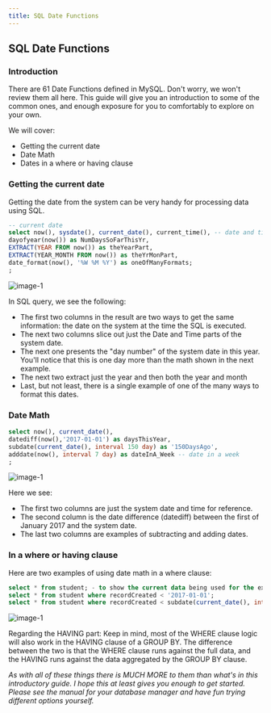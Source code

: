 ```yaml
---
title: SQL Date Functions
---
```

## SQL Date Functions

### Introduction

There are 61 Date Functions defined in MySQL. Don't worry, we won't review them all here. This guide will give you an introduction to some of the common ones, and enough exposure for you to comfortably to explore on your own.

We will cover:
* Getting the current date
* Date Math
* Dates in a where or having clause

### Getting the current date

Getting the date from the system can be very handy for processing data using SQL.

```sql
-- current date
select now(), sysdate(), current_date(), current_time(), -- date and time from the system on execution
dayofyear(now()) as NumDaysSoFarThisYr,
EXTRACT(YEAR FROM now()) as theYearPart,
EXTRACT(YEAR_MONTH FROM now()) as theYrMonPart, 
date_format(now(), '%W %M %Y') as oneOfManyFormats; 
;
```

![image-1](https://github.com/SteveChevalier/guide-images/blob/master/date-functions04.JPG)

In SQL query, we see the following:
* The first two columns in the result are two ways to get the same information: the date on the system at the time the SQL is executed.
* The next two columns slice out just the Date and Time parts of the system date.
* The next one presents the "day number" of the system date in this year.  You'll notice that this is one day more than the math shown in the next example.
* The next two extract just the year and then both the year and month
* Last, but not least, there is a single example of one of the many ways to format this dates.

### Date Math

```sql
select now(), current_date(), 
datediff(now(),'2017-01-01') as daysThisYear, 
subdate(current_date(), interval 150 day) as '150DaysAgo', 
adddate(now(), interval 7 day) as dateInA_Week -- date in a week
;
```

![image-1](https://github.com/SteveChevalier/guide-images/blob/master/date-functions02.jpg)

Here we see:
* The first two columns are just the system date and time for reference.
* The second column is the date difference (datediff) between the first of January 2017 and the system date.
* The last two columns are examples of subtracting and adding dates.

### In a where or having clause

Here are two examples of using date math in a where clause:

```sql
select * from student; - to show the current data being used for the example
select * from student where recordCreated < '2017-01-01';
select * from student where recordCreated < subdate(current_date(), interval 225 day);
```

![image-1](https://github.com/SteveChevalier/guide-images/blob/master/date-functions03.jpg)

Regarding the HAVING part: Keep in mind, most of the WHERE clause logic will also work in the HAVING clause of a GROUP BY.  The difference between the two is that the WHERE clause runs against the full data, and the HAVING runs against the data aggregated by the GROUP BY clause.

*As with all of these things there is MUCH MORE to them than what's in this introductory guide.  I hope this at least gives you enough to get started. Please see the manual for your database manager and have fun trying different options yourself.*
